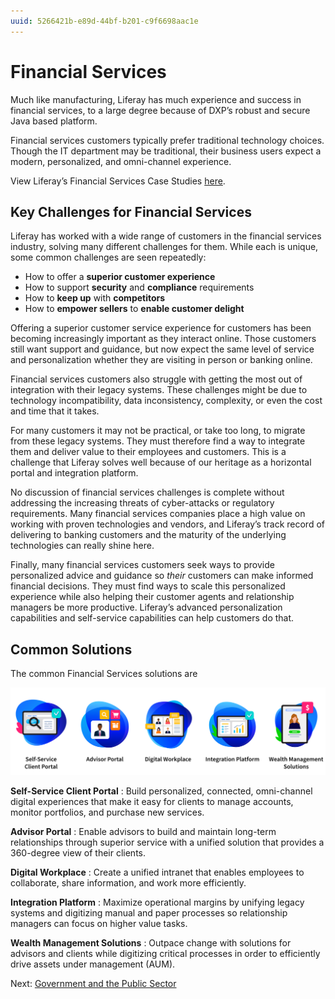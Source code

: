 ```yaml
---
uuid: 5266421b-e89d-44bf-b201-c9f6698aac1e
---
```


# Financial Services

Much like manufacturing, Liferay has much experience and success in financial services, to a large degree because of DXP’s robust and secure Java based platform.

Financial services customers typically prefer traditional technology choices. Though the IT department may be traditional, their business users expect a modern, personalized, and omni-channel experience.

View Liferay’s Financial Services Case Studies [here](https://www.liferay.com/resources/case-studies?industries=financial-services).

## Key Challenges for Financial Services

Liferay has worked with a wide range of customers in the financial services industry, solving many different challenges for them. While each is unique, some common challenges are seen repeatedly:

* How to offer a **superior customer experience**
* How to support **security** and **compliance** requirements
* How to **keep up** with **competitors**
* How to **empower sellers** to **enable customer delight**

Offering a superior customer service experience for customers has been becoming increasingly important as they interact online. Those customers still want support and guidance, but now expect the same level of service and personalization whether they are visiting in person or banking online.

Financial services customers also struggle with getting the most out of integration with their legacy systems. These challenges might be due to technology incompatibility, data inconsistency, complexity, or even the cost and time that it takes.

For many customers it may not be practical, or take too long, to migrate from these legacy systems. They must therefore find a way to integrate them and deliver value to their employees and customers. This is a challenge that Liferay solves well because of our heritage as a horizontal portal and integration platform.

No discussion of financial services challenges is complete without addressing the increasing threats of cyber-attacks or regulatory requirements. Many financial services companies place a high value on working with proven technologies and vendors, and Liferay’s track record of delivering to banking customers and the maturity of the underlying technologies can really shine here.

Finally, many financial services customers seek ways to provide personalized advice and guidance so _their_ customers can make informed financial decisions. They must find ways to scale this personalized experience while also helping their customer agents and relationship managers be more productive. Liferay’s advanced personalization capabilities and self-service capabilities can help customers do that.

## Common Solutions

The common Financial Services solutions are

![Self-service client portals, advisor portals, digital workplaces, integration platforms, and wealth management solutions are common for the Financial Services industry.](./financial-services/images/01.png)

**Self-Service Client Portal** : Build personalized, connected, omni-channel digital experiences that make it easy for clients to manage accounts, monitor portfolios, and purchase new services.

**Advisor Portal** : Enable advisors to build and maintain long-term relationships through superior service with a unified solution that provides a 360-degree view of their clients.

**Digital Workplace** : Create a unified intranet that enables employees to collaborate, share information, and work more efficiently.

**Integration Platform** : Maximize operational margins by unifying legacy systems and digitizing manual and paper processes so relationship managers can focus on higher value tasks.

**Wealth Management Solutions** : Outpace change with solutions for advisors and clients while digitizing critical processes in order to efficiently drive assets under management (AUM).

Next: [Government and the Public Sector](./government-and-public-sector.md)
